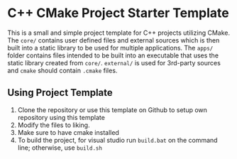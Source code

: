 # C++ CMake Project Starter Template

This is a small and simple project template for C++ projects utilizing CMake. The `core/` contains user defined files
and external sources which is then built into a static library to be used for multiple applications. The `apps/`
folder contains files intended to be built into an executable that uses the static library created
from `core/`. `external/` is used for 3rd-party sources and `cmake` should contain `.cmake` files. 

## Using Project Template

1. Clone the repository or use this template on Github to setup own repository using this template
2. Modify the files to liking.
3. Make sure to have cmake installed
4. To build the project, for visual studio run `build.bat` on the command line; otherwise, use `build.sh`
